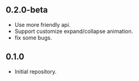 ## 0.2.0-beta
- Use more friendly api.
- Support customize expand/collapse animation.
- fix some bugs.

## 0.1.0

- Initial repository.